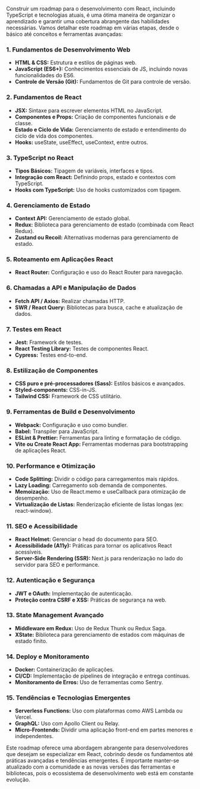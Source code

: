Construir um roadmap para o desenvolvimento com React, incluindo TypeScript e tecnologias atuais, é uma ótima maneira de organizar o aprendizado e garantir uma cobertura abrangente das habilidades necessárias. Vamos detalhar este roadmap em várias etapas, desde o básico até conceitos e ferramentas avançadas:

### 1. Fundamentos de Desenvolvimento Web
- **HTML & CSS:** Estrutura e estilos de páginas web.
- **JavaScript (ES6+):** Conhecimentos essenciais de JS, incluindo novas funcionalidades do ES6.
- **Controle de Versão (Git):** Fundamentos de Git para controle de versão.

### 2. Fundamentos de React
- **JSX:** Sintaxe para escrever elementos HTML no JavaScript.
- **Componentes e Props:** Criação de componentes funcionais e de classe.
- **Estado e Ciclo de Vida:** Gerenciamento de estado e entendimento do ciclo de vida dos componentes.
- **Hooks:** useState, useEffect, useContext, entre outros.

### 3. TypeScript no React
- **Tipos Básicos:** Tipagem de variáveis, interfaces e tipos.
- **Integração com React:** Definindo props, estado e contextos com TypeScript.
- **Hooks com TypeScript:** Uso de hooks customizados com tipagem.

### 4. Gerenciamento de Estado
- **Context API:** Gerenciamento de estado global.
- **Redux:** Biblioteca para gerenciamento de estado (combinada com React Redux).
- **Zustand ou Recoil:** Alternativas modernas para gerenciamento de estado.

### 5. Roteamento em Aplicações React
- **React Router:** Configuração e uso do React Router para navegação.

### 6. Chamadas a API e Manipulação de Dados
- **Fetch API / Axios:** Realizar chamadas HTTP.
- **SWR / React Query:** Bibliotecas para busca, cache e atualização de dados.

### 7. Testes em React
- **Jest:** Framework de testes.
- **React Testing Library:** Testes de componentes React.
- **Cypress:** Testes end-to-end.

### 8. Estilização de Componentes
- **CSS puro e pré-processadores (Sass):** Estilos básicos e avançados.
- **Styled-components:** CSS-in-JS.
- **Tailwind CSS:** Framework de CSS utilitário.

### 9. Ferramentas de Build e Desenvolvimento
- **Webpack:** Configuração e uso como bundler.
- **Babel:** Transpiler para JavaScript.
- **ESLint & Prettier:** Ferramentas para linting e formatação de código.
- **Vite ou Create React App:** Ferramentas modernas para bootstrapping de aplicações React.

### 10. Performance e Otimização
- **Code Splitting:** Dividir o código para carregamentos mais rápidos.
- **Lazy Loading:** Carregamento sob demanda de componentes.
- **Memoização:** Uso de React.memo e useCallback para otimização de desempenho.
- **Virtualização de Listas:** Renderização eficiente de listas longas (ex: react-window).

### 11. SEO e Acessibilidade
- **React Helmet:** Gerenciar o head do documento para SEO.
- **Acessibilidade (A11y):** Práticas para tornar os aplicativos React acessíveis.
- **Server-Side Rendering (SSR):** Next.js para renderização no lado do servidor para SEO e performance.

### 12. Autenticação e Segurança
- **JWT e OAuth:** Implementação de autenticação.
- **Proteção contra CSRF e XSS:** Práticas de segurança na web.

### 13. State Management Avançado
- **Middleware em Redux:** Uso de Redux Thunk ou Redux Saga.
- **XState:** Biblioteca para gerenciamento de estados com máquinas de estado finito.

### 14. Deploy e Monitoramento
- **Docker:** Containerização de aplicações.
- **CI/CD:** Implementação de pipelines de integração e entrega contínuas.
- **Monitoramento de Erros:** Uso de ferramentas como Sentry.

### 15. Tendências e Tecnologias Emergentes
- **Serverless Functions:** Uso com plataformas como AWS Lambda ou Vercel.
- **GraphQL:** Uso com Apollo Client ou Relay.
- **Micro-Frontends:** Dividir uma aplicação front-end em partes menores e independentes.

Este roadmap oferece uma abordagem abrangente para desenvolvedores que desejam se especializar em React, cobrindo desde os fundamentos até práticas avançadas e tendências emergentes. É importante manter-se atualizado com a comunidade e as novas versões das ferramentas e bibliotecas, pois o ecossistema de desenvolvimento web está em constante evolução.